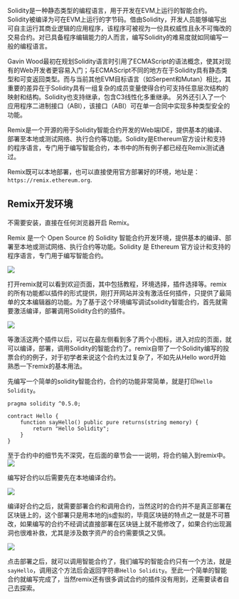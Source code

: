Solidity是一种静态类型的编程语言，用于开发在EVM上运行的智能合约。 Solidity被编译为可在EVM上运行的字节码。借由Solidity，开发人员能够编写出可自主运行其商业逻辑的应用程序，该程序可被视为一份具权威性且永不可悔改的交易合约。对已具备程序编辑能力的人而言，编写Solidity的难易度就如同编写一般的编程语言。

Gavin Wood最初在规划Solidity语言时引用了ECMAScript的语法概念，使其对现有的Web开发者更容易入门；与ECMAScript不同的地方在于Solidity具有静态类型和可变返回类型。而与当前其他EVM目标语言（如Serpent和Mutan）相比，其重要的差异在于Solidity具有一组复杂的成员变量使得合约可支持任意层次结构的映射和结构。Solidity也支持继承，包含C3线性化多重继承。 另外还引入了一个应用程序二进制接口（ABI），该接口（ABI）可在单一合同中实现多种类型安全的功能。

Remix是一个开源的用于Solidity智能合约开发的Web端IDE，提供基本的编译、部署至本地或测试网络、执行合约等功能。Solidity是Ethereum官方设计和支持的程序语言，专门用于编写智能合约，本书中的所有例子都已经在Remix测试通过。

Remix既可以本地部署，也可以直接使用官方部署好的环境，地址是：`https://remix.ethereum.org`.


## Remix开发环境
不需要安装，直接在任何浏览器开启 Remix。

Remix 是一个 Open Source 的 Solidity 智能合约开发环境，提供基本的编译、部署至本地或测试网络、执行合约等功能。Solidity 是 Ethereum 官方设计和支持的程序语言，专门用于编写智能合约。

![](https://github.com/Ice-Storm/structure-and-interpretation-of-blockchain/blob/master/img/chapter_4/4_1_1.png?raw=true)

打开remix就可以看到欢迎页面，其中包括教程，环境选择，插件选择等。remix的所有功能都以插件的形式提供，刚打开网站并没有激活任何插件，只提供了最简单的文本编辑器的功能。为了基于这个环境编写调试solidity智能合约，首先就需要激活编译，部署调用Solidity合约的插件。

![](https://github.com/Ice-Storm/structure-and-interpretation-of-blockchain/blob/master/img/chapter_4/4_1_2.png?raw=true)

等激活这两个插件以后，可以在最左侧看到多了两个小图标，进入对应的页面，就可以编译，部署，调用Solidity的智能合约了。remix自带了一个Solidity编写的投票合约的例子，对于初学者来说这个合约太过复杂了，不如先从Hello word开始熟悉一下remix的基本用法。

先编写一个简单的solidity智能合约，合约的功能非常简单，就是打印`Hello Solidity`。
```
pragma solidity ^0.5.0;

contract Hello {
    function sayHello() public pure returns(string memory) {
        return "Hello Solidity";
    }
}
```
至于合约中的细节先不深究，在后面的章节会一一说明，将合约输入到remix中。
![](https://github.com/Ice-Storm/structure-and-interpretation-of-blockchain/blob/master/img/chapter_4/4_1_3.png?raw=true)

编写好合约以后需要先在本地编译合约。

![](https://github.com/Ice-Storm/structure-and-interpretation-of-blockchain/blob/master/img/chapter_4/4_1_4.png?raw=true)

编译好合约之后，就需要部署合约和调用合约，当然这时的合约并不是真正部署在区块链上的，这个部署只是用本地的js虚拟的，毕竟区块链的特点之一就是不可篡改，如果编写的合约不经调试直接部署在区块链上就不能修改了，如果合约出现漏洞也很难补救，尤其是涉及数字资产的合约需要慎之又慎。

![](https://github.com/Ice-Storm/structure-and-interpretation-of-blockchain/blob/master/img/chapter_4/4_1_5.png?raw=true)

点击部署之后，就可以调用智能合约了，我们编写的智能合约只有一个方法，就是`sayHello`，调用这个方法后会返回字符串`Hello Solidity`。至此一个简单的智能合约就编写完成了，当然remix还有很多调试合约的插件没有用到，还需要读者自己去探索。